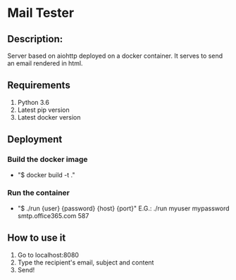 # Mail Tester

## Description:
Server based on aiohttp deployed on a docker container.
It serves to send an email rendered in html.

## Requirements
  1. Python 3.6
  2. Latest pip version
  3. Latest docker version

## Deployment
### Build the docker image
  - "$ docker build -t <tagname> ."

### Run the container
  - "$ ./run {user} {password} {host} {port}"
  E.G.: ./run myuser mypassword smtp.office365.com 587 

## How to use it
  1. Go to localhost:8080
  2. Type the recipient's email, subject and content
  3. Send!

